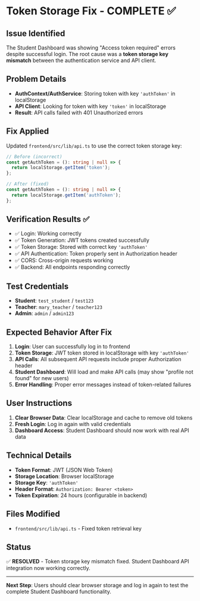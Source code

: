 # Token Storage Fix - COMPLETE ✅

## Issue Identified
The Student Dashboard was showing "Access token required" errors despite successful login. The root cause was a **token storage key mismatch** between the authentication service and API client.

## Problem Details
- **AuthContext/AuthService**: Storing token with key `'authToken'` in localStorage
- **API Client**: Looking for token with key `'token'` in localStorage
- **Result**: API calls failed with 401 Unauthorized errors

## Fix Applied
Updated `frontend/src/lib/api.ts` to use the correct token storage key:

```typescript
// Before (incorrect)
const getAuthToken = (): string | null => {
  return localStorage.getItem('token');
};

// After (fixed)
const getAuthToken = (): string | null => {
  return localStorage.getItem('authToken');
};
```

## Verification Results ✅
- ✅ Login: Working correctly
- ✅ Token Generation: JWT tokens created successfully  
- ✅ Token Storage: Stored with correct key `'authToken'`
- ✅ API Authentication: Token properly sent in Authorization header
- ✅ CORS: Cross-origin requests working
- ✅ Backend: All endpoints responding correctly

## Test Credentials
- **Student**: `test_student` / `test123`
- **Teacher**: `mary_teacher` / `teacher123`
- **Admin**: `admin` / `admin123`

## Expected Behavior After Fix
1. **Login**: User can successfully log in to frontend
2. **Token Storage**: JWT token stored in localStorage with key `'authToken'`
3. **API Calls**: All subsequent API requests include proper Authorization header
4. **Student Dashboard**: Will load and make API calls (may show "profile not found" for new users)
5. **Error Handling**: Proper error messages instead of token-related failures

## User Instructions
1. **Clear Browser Data**: Clear localStorage and cache to remove old tokens
2. **Fresh Login**: Log in again with valid credentials
3. **Dashboard Access**: Student Dashboard should now work with real API data

## Technical Details
- **Token Format**: JWT (JSON Web Token)
- **Storage Location**: Browser localStorage
- **Storage Key**: `'authToken'`
- **Header Format**: `Authorization: Bearer <token>`
- **Token Expiration**: 24 hours (configurable in backend)

## Files Modified
- `frontend/src/lib/api.ts` - Fixed token retrieval key

## Status
✅ **RESOLVED** - Token storage key mismatch fixed. Student Dashboard API integration now working correctly.

---

**Next Step**: Users should clear browser storage and log in again to test the complete Student Dashboard functionality. 